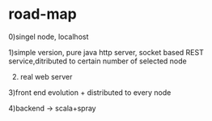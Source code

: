 road-map
================
0)singel node, localhost

1)simple version, pure java http server, socket based REST service,ditributed to certain number of selected node

2) real web server

3)front end evolution + distributed to every node

4)backend -> scala+spray
 